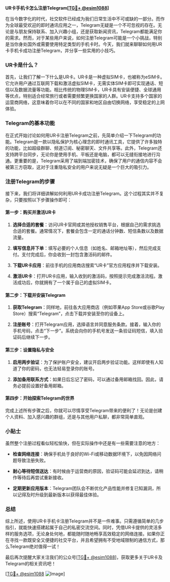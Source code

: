 **UR卡手机卡怎么注册Telegram[[TG💪+ @esim1088](https://t.me/s/esim1088)]**

在当今数字化的时代，社交软件已经成为我们日常生活中不可或缺的一部分。而作为全球最受欢迎的即时通讯应用之一，Telegram无疑是一个不可忽视的存在。无论是与朋友保持联系、加入兴趣小组，还是获取新闻资讯，Telegram都能满足你的需求。然而，对于某些用户来说，如何注册Telegram可能是一个小挑战，特别是当你身处国外或需要使用特定类型的手机卡时。今天，我们就来聊聊如何用UR卡手机卡成功注册Telegram，并分享一些实用的小技巧。

### UR卡是什么？

首先，让我们了解一下什么是UR卡。UR卡是一种虚拟SIM卡，也被称为eSIM卡。它允许用户通过互联网下载和激活虚拟SIM卡，无需实体SIM卡即可实现通话、短信以及数据流量等功能。相比传统的物理SIM卡，UR卡具有安装便捷、全球通用等优点，特别适合经常旅行或者需要频繁更换国家的人群。UR卡支持多个国家的运营商网络，这意味着你可以在不同的国家和地区自由切换网络，享受稳定的上网体验。

### Telegram的基本功能

在正式开始讨论如何用UR卡注册Telegram之前，先简单介绍一下Telegram的功能。Telegram是一款以隐私保护为核心理念的即时通讯工具，它提供了许多独特的功能，比如超级群聊、频道订阅、秘密聊天、文件共享等。此外，Telegram还支持跨平台同步，无论你是使用手机、平板还是电脑，都可以无缝衔接地进行沟通。更重要的是，Telegram采用了端到端加密技术，确保了用户的通信内容不会被第三方窃取，这对于注重隐私安全的用户来说无疑是一个巨大的吸引力。

### 注册Telegram的步骤

接下来，我们将详细讲解如何利用UR卡成功注册Telegram。这个过程其实并不复杂，只要按照以下步骤操作即可：

#### 第一步：购买并激活UR卡

1. **选择合适的套餐**：访问UR卡官网或其他授权销售平台，根据自己的需求挑选合适的套餐。通常情况下，套餐会包含一定的通话分钟数、短信条数以及数据流量。
   
2. **填写信息并下单**：填写必要的个人信息（如姓名、邮箱地址等），然后完成支付。支付完成后，你会收到一封包含激活码的邮件。

3. **下载UR卡应用**：前往手机的应用商店搜索“UR卡”官方应用程序并下载安装。

4. **激活UR卡**：打开UR卡应用，输入收到的激活码，按照提示完成激活流程。激活成功后，你就拥有了一个属于自己的虚拟SIM卡。

#### 第二步：下载并安装Telegram

1. **获取Telegram**：同样地，前往各大应用商店（例如苹果App Store或谷歌Play Store）搜索“Telegram”，点击下载并安装至你的设备上。

2. **注册账号**：打开Telegram应用，选择语言并同意服务条款。接着，输入你的手机号码，点击“下一步”。系统会向你的手机号发送一条验证码短信，填入验证码后继续下一步。

#### 第三步：设置隐私与安全

1. **启用两步验证**：为了保护账户安全，建议开启两步验证功能。这样即使有人知道了你的密码，也无法轻易登录你的账号。

2. **添加备用联系方式**：如果日后忘记了密码，可以通过备用邮箱找回。因此，请务必提前设置好备用邮箱。

#### 第四步：开始探索Telegram的世界

完成上述所有步骤之后，你就可以尽情享受Telegram带来的便利了！无论是创建个人资料、加入感兴趣的群组，还是与其他用户私聊，都非常简单直观。

### 小贴士

虽然整个注册过程看似轻松愉快，但在实际操作中还是有一些需要注意的地方：

- **检查网络连接**：确保手机处于良好的Wi-Fi或移动数据环境下，以免因网络问题导致注册失败。
  
- **耐心等待短信送达**：有时候由于运营商的原因，验证码可能会延迟到达，请稍作等待后再尝试重新接收。

- **定期更新应用版本**：Telegram团队会不断优化产品性能并修复已知漏洞，所以记得及时升级到最新版本以获得最佳体验。

### 总结

综上所述，使用UR卡手机卡注册Telegram并不是一件难事。只需遵循简单的几步指引，就能快速搭建起属于自己的私密交流空间。同时，凭借UR卡提供的灵活多样的服务选项，无论身处何地，都能随时随地畅享高效稳定的网络连接。如果你正在寻找一款既安全又便捷的社交平台，并且希望拥有不受地域限制的通信方式，那么Telegram绝对值得一试！

最后再次提醒大家关注我们的公众号[[TG💪+ @esim1088](https://t.me/s/esim1088)]，获取更多关于UR卡及Telegram的相关资讯吧！

[[TG💪+ @esim1088](https://t.me/s/esim1088) ![Image](https://i.postimg.cc/4NQfJmqS/Snipaste-2025-05-13-00-14-12.png)]